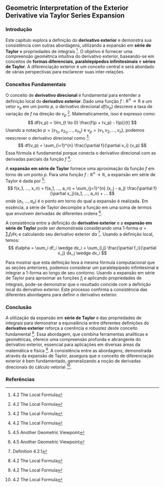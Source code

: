 ## Geometric Interpretation of the Exterior Derivative via Taylor Series Expansion
### Introdução
Este capítulo explora a definição do **derivativo exterior** e demonstra sua consistência com outras abordagens, utilizando a expansão em **série de Taylor** e propriedades de integrais [^1]. O objetivo é fornecer uma compreensão geométrica intuitiva do derivativo exterior, baseando-se em conceitos de **formas diferenciais**, **paralelepípedos infinitesimais** e **séries de Taylor**. A diferenciação exterior é um conceito central e será abordado de várias perspectivas para esclarecer suas inter-relações.

### Conceitos Fundamentais
O conceito de **derivativo direcional** é fundamental para entender a definição local do **derivativo exterior**. Dado uma função $f: \mathbb{R}^n \rightarrow \mathbb{R}$ e um vetor $v_p$ em um ponto $p$, o derivativo direcional $df(v_p)$ descreve a taxa de variação de $f$ na direção de $v_p$ [^1]. Matematicamente, isso é expresso como:
$$
df(v_p) = \lim_{t \to 0} \frac{f(p + tv_p) - f(p)}{t}
$$
Usando a notação $p = (x_{1_0}, x_{2_0}, ..., x_{n_0})$ e $v_p = (v_1, v_2, ..., v_n)$, podemos reescrever o derivativo direcional como [^1]:
$$
df(v_p) = \sum_{i=1}^{n} \frac{\partial f}{\partial x_i} (v_p)
$$
Essa fórmula é fundamental porque conecta o derivativo direcional com as derivadas parciais da função $f$ [^1].

A **expansão em série de Taylor** fornece uma aproximação da função $f$ em torno de um ponto $p$. Para uma função $f: \mathbb{R}^n \rightarrow \mathbb{R}$, a expansão em série de Taylor é dada por [^23]:
$$
f(x_1, ..., x_n) = f(a_1, ..., a_n) + \sum_{j=1}^{n} (x_j - a_j) \frac{\partial f}{\partial x_j}(a_1, ..., a_n) + ...
$$
onde $(a_1, ..., a_n)$ é o ponto em torno do qual a expansão é realizada. Em essência, a série de Taylor decompõe a função em uma soma de termos que envolvem derivadas de diferentes ordens [^23].

A consistência entre a definição do **derivativo exterior** e a **expansão em série de Taylor** pode ser demonstrada considerando uma 1-forma $\alpha = \sum_{i} f_i dx_i$ e calculando seu derivativo exterior $d\alpha$ [^3]. Usando a definição local, temos:
$$
d\alpha = \sum_i df_i \wedge dx_i = \sum_{i,j} \frac{\partial f_i}{\partial x_j} dx_j \wedge dx_i
$$

Para mostrar que esta definição leva à mesma fórmula computacional que as seções anteriores, podemos considerar um paralelepípedo infinitesimal e integrar a 1-forma ao longo de seu contorno. Usando a expansão em série de Taylor para aproximar as funções $f_i$ e aplicando propriedades de integrais, pode-se demonstrar que o resultado coincide com a definição local do derivativo exterior. Este processo confirma a consistência das diferentes abordagens para definir o derivativo exterior.

### Conclusão

A utilização da expansão em **série de Taylor** e das propriedades de integrais para demonstrar a equivalência entre diferentes definições do **derivativo exterior** reforça a coerência e robustez deste conceito fundamental [^1]. Essa abordagem, que combina ferramentas analíticas e geométricas, oferece uma compreensão profunda e abrangente do derivativo exterior, essencial para aplicações em diversas áreas da matemática e física [^1]. A consistência entre as abordagens, demonstrada através da expansão de Taylor, assegura que o conceito de diferenciação exterior é bem fundamentado, generalizando a noção de derivadas direcionais do cálculo vetorial [^1].

### Referências
[^1]: 4.2 The Local Formula
[^2]: 4 Exterior Differentiation
[^3]: Definition 4.2.1
[^23]: 4.5 Another Geometric Viewpoint
<!-- END -->